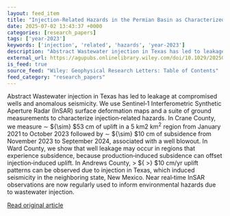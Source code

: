 ```yaml
---
layout: feed_item
title: "Injection‐Related Hazards in the Permian Basin as Characterized by Spaceborne InSAR and In Situ Measurements"
date: 2025-07-02 13:43:37 +0000
categories: [research_papers]
tags: ['year-2023']
keywords: ['injection', 'related', 'hazards', 'year-2023']
description: "Abstract Wastewater injection in Texas has led to leakage at compromised wells and anomalous seismicity"
external_url: https://agupubs.onlinelibrary.wiley.com/doi/10.1029/2025GL115231?af=R
is_feed: true
source_feed: "Wiley: Geophysical Research Letters: Table of Contents"
feed_category: "research_papers"
---
```


Abstract Wastewater injection in Texas has led to leakage at compromised wells and anomalous seismicity. We use Sentinel‐1 Interferometric Synthetic Aperture Radar (InSAR) surface deformation maps and a suite of ground measurements to characterize injection‐related hazards. In Crane County, we measure ∼ ${\sim} $53 cm of uplift in a 5 km2 ${\text{km}}^{2}$ region from January 2021 to October 2023 followed by ∼ ${\sim} $10 cm of subsidence from November 2023 to September 2024, associated with a well blowout. In Ward County, we show that well leakage may occur in regions that experience subsidence, because production‐induced subsidence can offset injection‐induced uplift. In Andrews County, > ${ >} $10 cm/yr uplift patterns can be observed due to injection in Texas, which induced seismicity in the neighboring state, New Mexico. Near real‐time InSAR observations are now regularly used to inform environmental hazards due to wastewater injection.

[Read original article](https://agupubs.onlinelibrary.wiley.com/doi/10.1029/2025GL115231?af=R)
